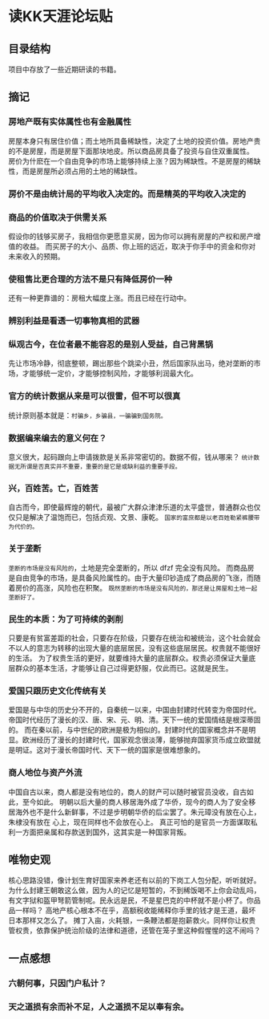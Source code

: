 # 读KK天涯论坛贴

## 目录结构
项目中存放了一些近期研读的书籍。


## 摘记

### 房地产既有实体属性也有金融属性
房屋本身只有居住价值；而土地所具备稀缺性，决定了土地的投资价值。房地产贵的不是房屋，而是房屋下面那块地皮。所以商品房具备了投资与自住双重属性。
房价为什麽在一个自由竞争的市场上能够持续上涨？因为稀缺性。不是房屋的稀缺性，而是房屋所必须占用的土地的稀缺性。

### 房价不是由统计局的平均收入决定的。而是精英的平均收入决定的

### 商品的价值取决于供需关系
假设你的钱够买房子，我相信你更愿意买房，因为你可以拥有房屋的产权和房产增值的收益。
而买房子的大小、品质、你上班的远近，取决于你手中的资金和你对未来收入的预期。

### 使租售比更合理的方法不是只有降低房价一种
还有一种更靠谱的：房租大幅度上涨。而且已经在行动中。

### 辨别利益是看透一切事物真相的武器

### 纵观古今，在位者最不能容忍的是别人受益，自己背黑锅
先让市场冷静，彻底整顿，踢出那些个跳梁小丑，然后国家队出马，绝对垄断的市场，才能够统一定价，才能够控制风险，才能够利润最大化。

### 官方的统计数据从来是可以很雷，但不可以很真
统计原则基本就是：`村骗乡，乡骗县，一骗骗到国务院。`


### 数据编来编去的意义何在？
意义很大，起码跟向上申请拨款是关系非常密切的。数据不假，钱从哪来？
`统计数据无所谓是否真实并不重要，重要的是它是或缺利益的重要手段。`

### 兴，百姓苦。亡，百姓苦
自古而今，即使最辉煌的朝代，最被广大群众津津乐道的太平盛世，普通群众也仅仅只是解决了温饱而已，包括贞观、文景、康乾。
`国家的富庶都是以老百姓勒紧裤腰带为代价的。`

### 关于垄断
`垄断的市场是没有风险的`，土地是完全垄断的，所以 dfzf 完全没有风险。
而商品房是自由竞争的市场，是具备风险属性的。由于大量印钞造成了商品房的飞涨，而随着房价的高涨，风险也在积聚。
`既然垄断的市场是没有风险的，那还是让房屋和土地一起垄断好了。`

### 民生的本质：为了可持续的剥削
只要是有贫富差距的社会，只要存在阶级，只要存在统治和被统治，这个社会就会不以人的意志为转移的出现大量的底层居民，没有这些底层居民。权贵就不能很好的生活。
为了权贵生活的更好，就要维持大量的底层群众。权贵必须保证大量底层群众的基本生活，才能够让自己过得更舒服，仅此而已。这就是民生。

### 爱国只跟历史文化传统有关
爱国是与中华的历史分不开的，自秦统一以来，中国由封建时代转变为帝国时代。帝国时代经历了漫长的汉、唐、宋、元、明、清。天下一统的爱国情结是根深蒂固的。
而在秦以前，与中世纪的欧洲是极为相似的。封建时代的国家概念并不是明显。欧洲经历了漫长的封建时代，国家观念很淡薄，能够抛弃国家货币成立欧盟就是明证。这对于漫长帝国时代、天下一统的国家是很难想象的。

### 商人地位与资产外流
中国自古以来，商人都是没有地位的，商人的财产可以随时被官员没收，自古如此，至今如此。
明朝以后大量的商人移居海外成了华侨，现今的商人为了安全移居海外也不是什么新鲜事，不过是步明朝华侨的后尘罢了。朱元璋没有放在心上，朱棣没有放在 心上，现在同样也不会放在心上。
真正可怕的是官员一方面谋取私利一方面把亲属和存款送到国外，这其实是一种国家背叛。



## 唯物史观

核心思路没错，像计划生育好国家来养老还有以前的下岗工人包分配，听听就好。
为什么封建王朝敢这么做，因为人的记忆是短暂的，不到稀饭喝不上你会动乱吗，有文字狱和盔甲弩箭管制呢。民永远是民，不是星巴克的中杯就不是小杯了。你品品一样吗？
高地产核心根本不在乎，高额税收能稀释你手里的钱才是王道，最坏日本那样又怎么了。
摊丁入亩，火耗银，一条鞭法都是抱薪救火。同样你让权贵管权贵，依靠保护统治阶级的法律和道德，还管在笼子里这种假惺惺的这不闹吗？


## 一点感想

### 六朝何事，只因门户私计？

### 天之道损有余而补不足，人之道损不足以奉有余。